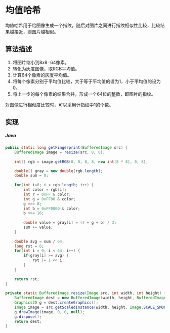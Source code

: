 # 均值哈希

均值哈希用于给图像生成一个指纹，随后对图片之间进行指纹相似性比较，比较结果越接近，则图片越相似。

## 算法描述

1. 将图片缩小到8x8=64像素。
2. 转化为灰度图像，取RGB平均值。
3. 计算64个像素的灰度平均值。
4. 将每个像素分别于平均值比较，大于等于平均值的设为1，小于平均值的设为0。
5. 将上一步的每个像素的结果合并，形成一个64位的整数，即图片的指纹。

对图像进行相似度比较时，可以采用计指纹中1的个数。

## 实现

##### Java
``` Java
public static long getFingerprint(BufferedImage src) {
	BufferedImage image = resize(src, 8, 8);
	
	int[] rgb = image.getRGB(0, 0, 8, 8, new int[8 * 8], 0, 8);

	double[] gray = new double[rgb.length];
	double sum = 0;
	
	for(int i=0; i < rgb.length; i++) {
		int color = rgb[i];
		int r = 0xFF & color;
        int g = 0xFF00 & color;
        g >>= 8;
        int b = 0xFF0000 & color;
        b >>= 16;
        
        double value = gray[i] = (r + g + b) / 3;
        sum += value;
	}
	
	double avg = sum / 64;
	long rst = 0;
	for(int i = 0; i < 64; i++) {
		if(gray[i] >= avg) {
			rst |= 1 << i;
		}
	}
	
	return rst;
}
	
private static BufferedImage resize(Image src, int width, int height) {
	BufferedImage dest = new BufferedImage(width, height, BufferedImage.TYPE_INT_RGB);
	Graphics2D g = dest.createGraphics();
	Image image = src.getScaledInstance(width, height, Image.SCALE_SMOOTH);
	g.drawImage(image, 0, 0, null);
	g.dispose();
	return dest;
}
```